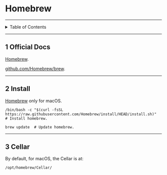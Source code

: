 # Homebrew

---

<details markdown="1">
  <summary>Table of Contents</summary>

- [1 Official Docs](#1-official-docs)
- [2 Install](#2-install)
- [3 Cellar](#3-cellar)

</details>

---

## 1 Official Docs

[Homebrew](https://brew.sh/).

[github.com/Homebrew/brew](https://github.com/Homebrew/brew).

---

## 2 Install

[Homebrew](https://brew.sh/) only for macOS.

```shell
/bin/bash -c "$(curl -fsSL https://raw.githubusercontent.com/Homebrew/install/HEAD/install.sh)"  # Install homebrew.
```

```shell
brew update  # Update homebrew.
```

---

## 3 Cellar

By default, for macOS, the Cellar is at:

```
/opt/homebrew/Cellar/
```
